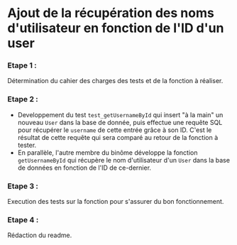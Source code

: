 # Ajout de la récupération des noms d'utilisateur en fonction de l'ID d'un user

### Etape 1 :
Détermination du cahier des charges des tests et de la fonction à réaliser.

### Etape 2 : 
 - Developpement du test `test_getUsernameById` qui insert "à la main" un nouveau `User` dans la base de donnée, puis effectue une requête SQL pour récupérer le  `username` de cette entrée grâce à son ID. C'est le résultat de cette requête qui sera comparé au retour de la fonction à tester.
 - En parallèle, l'autre membre du binôme développe la fonction `getUsernameById` qui récupère le nom d'utilisateur d'un `User` dans la base de données en fonction de l'ID de ce-dernier.

### Etape 3 :
Execution des tests sur la fonction pour s'assurer du bon fonctionnement.

### Etape 4 :
Rédaction du readme.
